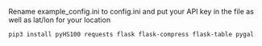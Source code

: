 Rename example_config.ini to config.ini and put your API key in the file as well as lat/lon for your location

```
pip3 install pyHS100 requests flask flask-compress flask-table pygal
```
